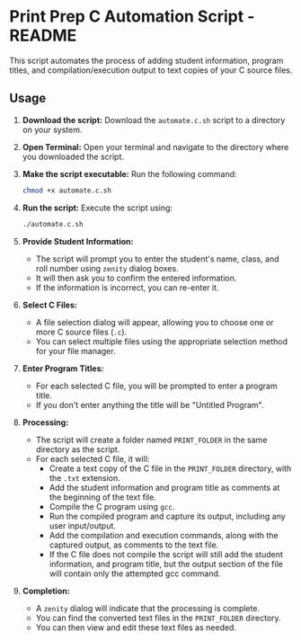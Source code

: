 # Print Prep C Automation Script - README

This script automates the process of adding student information, program titles, and compilation/execution output to text copies of your C source files.

## Usage

1.  **Download the script:** Download the `automate.c.sh` script to a directory on your system.
2.  **Open Terminal:** Open your terminal and navigate to the directory where you downloaded the script.
3.  **Make the script executable:** Run the following command:

    ```bash
    chmod +x automate.c.sh
    ```

4.  **Run the script:** Execute the script using:

    ```bash
    ./automate.c.sh
    ```

5.  **Provide Student Information:**
    * The script will prompt you to enter the student's name, class, and roll number using `zenity` dialog boxes.
    * It will then ask you to confirm the entered information.
    * If the information is incorrect, you can re-enter it.
6.  **Select C Files:**
    * A file selection dialog will appear, allowing you to choose one or more C source files (`.c`).
    * You can select multiple files using the appropriate selection method for your file manager.
7.  **Enter Program Titles:**
    * For each selected C file, you will be prompted to enter a program title.
    * If you don't enter anything the title will be "Untitled Program".
8.  **Processing:**
    * The script will create a folder named `PRINT_FOLDER` in the same directory as the script.
    * For each selected C file, it will:
        * Create a text copy of the C file in the `PRINT_FOLDER` directory, with the `.txt` extension.
        * Add the student information and program title as comments at the beginning of the text file.
        * Compile the C program using `gcc`.
        * Run the compiled program and capture its output, including any user input/output.
        * Add the compilation and execution commands, along with the captured output, as comments to the text file.
        * If the C file does not compile the script will still add the student information, and program title, but the output section of the file will contain only the attempted gcc command.
9.  **Completion:**
    * A `zenity` dialog will indicate that the processing is complete.
    * You can find the converted text files in the `PRINT_FOLDER` directory.
    * You can then view and edit these text files as needed.

